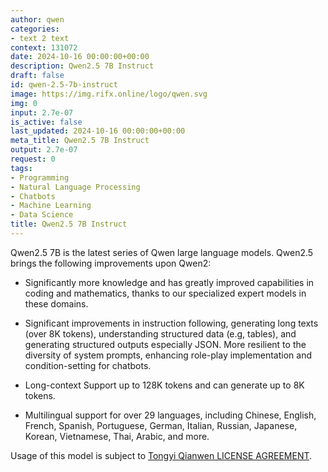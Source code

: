 ```yaml
---
author: qwen
categories:
- text 2 text
context: 131072
date: 2024-10-16 00:00:00+00:00
description: Qwen2.5 7B Instruct
draft: false
id: qwen-2.5-7b-instruct
image: https://img.rifx.online/logo/qwen.svg
img: 0
input: 2.7e-07
is_active: false
last_updated: 2024-10-16 00:00:00+00:00
meta_title: Qwen2.5 7B Instruct
output: 2.7e-07
request: 0
tags:
- Programming
- Natural Language Processing
- Chatbots
- Machine Learning
- Data Science
title: Qwen2.5 7B Instruct
---
```
















Qwen2.5 7B is the latest series of Qwen large language models. Qwen2.5 brings the following improvements upon Qwen2:

- Significantly more knowledge and has greatly improved capabilities in coding and mathematics, thanks to our specialized expert models in these domains.

- Significant improvements in instruction following, generating long texts (over 8K tokens), understanding structured data (e.g, tables), and generating structured outputs especially JSON. More resilient to the diversity of system prompts, enhancing role-play implementation and condition-setting for chatbots.

- Long-context Support up to 128K tokens and can generate up to 8K tokens.

- Multilingual support for over 29 languages, including Chinese, English, French, Spanish, Portuguese, German, Italian, Russian, Japanese, Korean, Vietnamese, Thai, Arabic, and more.

Usage of this model is subject to [Tongyi Qianwen LICENSE AGREEMENT](https://huggingface.co/Qwen/Qwen1.5-110B-Chat/blob/main/LICENSE).

